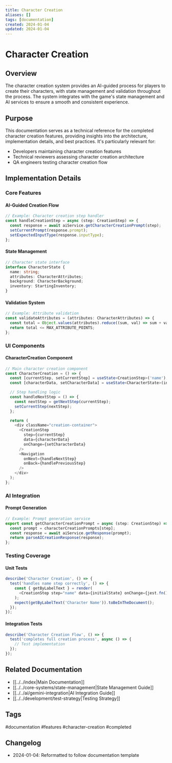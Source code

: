 ```yaml
---
title: Character Creation
aliases: []
tags: [documentation]
created: 2024-01-04
updated: 2024-01-04
---
```


# Character Creation

## Overview
The character creation system provides an AI-guided process for players to create their characters, with state management and validation throughout the process. The system integrates with the game's state management and AI services to ensure a smooth and consistent experience.

## Purpose
This documentation serves as a technical reference for the completed character creation features, providing insights into the architecture, implementation details, and best practices. It's particularly relevant for:
- Developers maintaining character creation features
- Technical reviewers assessing character creation architecture
- QA engineers testing character creation flow

## Implementation Details

### Core Features

#### AI-Guided Creation Flow
```typescript
// Example: Character creation step handler
const handleCreationStep = async (step: CreationStep) => {
  const response = await aiService.getCharacterCreationPrompt(step);
  setCurrentPrompt(response.prompt);
  setExpectedInputType(response.inputType);
};
```

#### State Management
```typescript
// Character state interface
interface CharacterState {
  name: string;
  attributes: CharacterAttributes;
  background: CharacterBackground;
  inventory: StartingInventory;
}
```

#### Validation System
```typescript
// Example: Attribute validation
const validateAttributes = (attributes: CharacterAttributes) => {
  const total = Object.values(attributes).reduce((sum, val) => sum + val, 0);
  return total <= MAX_ATTRIBUTE_POINTS;
};
```

### UI Components

#### CharacterCreation Component
```typescript
// Main character creation component
const CharacterCreation = () => {
  const [currentStep, setCurrentStep] = useState<CreationStep>('name');
  const [characterData, setCharacterData] = useState<CharacterState>(initialState);

  // Step handling logic
  const handleNextStep = () => {
    const nextStep = getNextStep(currentStep);
    setCurrentStep(nextStep);
  };

  return (
    <div className="creation-container">
      <CreationStep 
        step={currentStep}
        data={characterData}
        onChange={setCharacterData}
      />
      <Navigation 
        onNext={handleNextStep}
        onBack={handlePreviousStep}
      />
    </div>
  );
};
```

### AI Integration

#### Prompt Generation
```typescript
// Example: Prompt generation service
export const getCharacterCreationPrompt = async (step: CreationStep) => {
  const prompt = characterCreationPrompts[step];
  const response = await aiService.getResponse(prompt);
  return parseAICreationResponse(response);
};
```

### Testing Coverage

#### Unit Tests
```typescript
describe('Character Creation', () => {
  test('handles name step correctly', () => {
    const { getByLabelText } = render(
      <CreationStep step="name" data={initialState} onChange={jest.fn()} />
    );
    expect(getByLabelText('Character Name')).toBeInTheDocument();
  });
});
```

#### Integration Tests
```typescript
describe('Character Creation Flow', () => {
  test('completes full creation process', async () => {
    // Test implementation
  });
});
```

## Related Documentation
- [[../../index|Main Documentation]]
- [[../../core-systems/state-management|State Management Guide]]
- [[../../ai/gemini-integration|AI Integration Guide]]
- [[../../development/test-strategy|Testing Strategy]]

## Tags
#documentation #features #character-creation #completed

## Changelog
- 2024-01-04: Reformatted to follow documentation template
